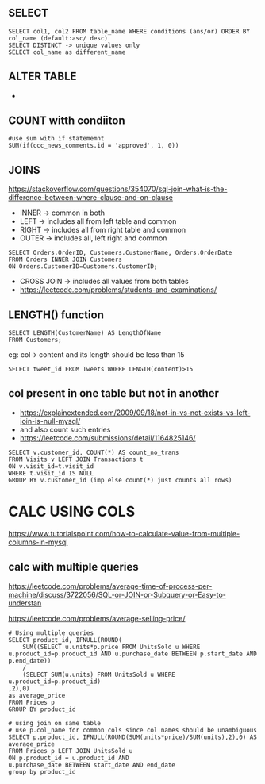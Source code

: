 ## SELECT
```mysql
SELECT col1, col2 FROM table_name WHERE conditions (ans/or) ORDER BY col_name (default:asc/ desc)
SELECT DISTINCT -> unique values only
SELECT col_name as different_name
```

## ALTER TABLE
-
## COUNT witth condiiton 
```mysql
#use sum with if statememnt
SUM(if(ccc_news_comments.id = 'approved', 1, 0))
```

## JOINS
https://stackoverflow.com/questions/354070/sql-join-what-is-the-difference-between-where-clause-and-on-clause
- INNER -> common in both
- LEFT -> includes all from left table and common
- RIGHT -> includes all from right table and common
- OUTER -> includes all, left right and common
```mysql
SELECT Orders.OrderID, Customers.CustomerName, Orders.OrderDate
FROM Orders INNER JOIN Customers
ON Orders.CustomerID=Customers.CustomerID;
```
- CROSS JOIN -> includes all values from both tables
- https://leetcode.com/problems/students-and-examinations/
## LENGTH() function
```mysql
SELECT LENGTH(CustomerName) AS LengthOfName
FROM Customers;
```
eg: col-> content and its length should be less than 15
```mysql
SELECT tweet_id FROM Tweets WHERE LENGTH(content)>15
```
## col present in one table but not in another
- https://explainextended.com/2009/09/18/not-in-vs-not-exists-vs-left-join-is-null-mysql/
- and also count such entries
- https://leetcode.com/submissions/detail/1164825146/
```
SELECT v.customer_id, COUNT(*) AS count_no_trans
FROM Visits v LEFT JOIN Transactions t
ON v.visit_id=t.visit_id
WHERE t.visit_id IS NULL 
GROUP BY v.customer_id (imp else count(*) just counts all rows)
```
# CALC USING COLS
https://www.tutorialspoint.com/how-to-calculate-value-from-multiple-columns-in-mysql
## calc with multiple queries
https://leetcode.com/problems/average-time-of-process-per-machine/discuss/3722056/SQL-or-JOIN-or-Subquery-or-Easy-to-understan

https://leetcode.com/problems/average-selling-price/
```mysql
# Using multiple queries
SELECT product_id, IFNULL(ROUND(
    SUM((SELECT u.units*p.price FROM UnitsSold u WHERE u.product_id=p.product_id AND u.purchase_date BETWEEN p.start_date AND p.end_date))
    /
    (SELECT SUM(u.units) FROM UnitsSold u WHERE u.product_id=p.product_id)
,2),0)
as average_price 
FROM Prices p
GROUP BY product_id
```
```mysql
# using join on same table
# use p.col_name for common cols since col names should be unambiguous
SELECT p.product_id, IFNULL(ROUND(SUM(units*price)/SUM(units),2),0) AS average_price
FROM Prices p LEFT JOIN UnitsSold u
ON p.product_id = u.product_id AND
u.purchase_date BETWEEN start_date AND end_date
group by product_id
```
